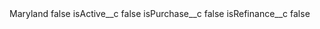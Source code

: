 <?xml version="1.0" encoding="UTF-8"?>
<CustomMetadata xmlns="http://soap.sforce.com/2006/04/metadata" xmlns:xsi="http://www.w3.org/2001/XMLSchema-instance" xmlns:xsd="http://www.w3.org/2001/XMLSchema">
    <label>Maryland</label>
    <protected>false</protected>
    <values>
        <field>isActive__c</field>
        <value xsi:type="xsd:boolean">false</value>
    </values>
    <values>
        <field>isPurchase__c</field>
        <value xsi:type="xsd:boolean">false</value>
    </values>
    <values>
        <field>isRefinance__c</field>
        <value xsi:type="xsd:boolean">false</value>
    </values>
</CustomMetadata>
